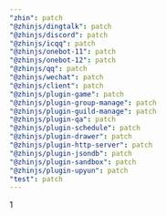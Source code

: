 ```yaml
---
"zhin": patch
"@zhinjs/dingtalk": patch
"@zhinjs/discord": patch
"@zhinjs/icqq": patch
"@zhinjs/onebot-11": patch
"@zhinjs/onebot-12": patch
"@zhinjs/qq": patch
"@zhinjs/wechat": patch
"@zhinjs/client": patch
"@zhinjs/plugin-game": patch
"@zhinjs/plugin-group-manage": patch
"@zhinjs/plugin-guild-manage": patch
"@zhinjs/plugin-qa": patch
"@zhinjs/plugin-schedule": patch
"@zhinjs/plugin-drawer": patch
"@zhinjs/plugin-http-server": patch
"@zhinjs/plugin-jsondb": patch
"@zhinjs/plugin-sandbox": patch
"@zhinjs/plugin-upyun": patch
"test": patch
---
```


1
